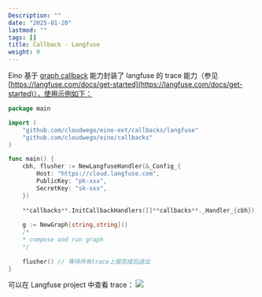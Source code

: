 ```yaml
---
Description: ""
date: "2025-01-20"
lastmod: ""
tags: []
title: Callback - Langfuse
weight: 0
---
```


Eino 基于 [graph callback](/zh/docs/eino/core_modules/chain_and_graph_orchestration/callback_manual) 能力封装了 langfuse 的 trace 能力（参见 [https://langfuse.com/docs/get-started](https://langfuse.com/docs/get-started)），使用示例如下：

```go
package main

import (
    "github.com/cloudwego/eino-ext/callbacks/langfuse"
    "github.com/cloudwego/eino/callbacks"
)

func main() {
    cbh, flusher := NewLangfuseHandler(&_Config_{
        Host: "https://cloud.langfuse.com",
        PublicKey: "pk-xxx",
        SecretKey: "sk-xxx",
    })
    
    **callbacks**.InitCallbackHandlers([]**callbacks**._Handler_{cbh}) // 设置langfuse为全局callback
    
    g := NewGraph[string,string]()
    /*
    * compose and run graph
    */
    
    flusher() // 等待所有trace上报完成后退出
}
```

可以在 Langfuse project 中查看 trace：
<a href="/img/eino/eino_callback_langfuse_usage.gif" target="_blank"><img src="/img/eino/eino_callback_langfuse_usage.gif" /></a>
